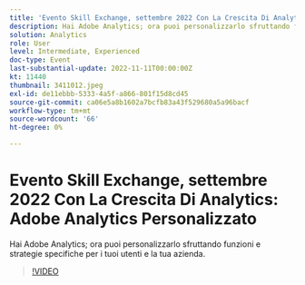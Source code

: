 ```yaml
---
title: 'Evento Skill Exchange, settembre 2022 Con La Crescita Di Analytics: Adobe Analytics Personalizzato'
description: Hai Adobe Analytics; ora puoi personalizzarlo sfruttando funzioni e strategie specifiche per i tuoi utenti e la tua azienda.
solution: Analytics
role: User
level: Intermediate, Experienced
doc-type: Event
last-substantial-update: 2022-11-11T00:00:00Z
kt: 11440
thumbnail: 3411012.jpeg
exl-id: de11ebbb-5333-4a5f-a866-801f15d8cd45
source-git-commit: ca06e5a8b1602a7bcfb83a43f529680a5a96bacf
workflow-type: tm+mt
source-wordcount: '66'
ht-degree: 0%

---
```


# Evento Skill Exchange, settembre 2022 Con La Crescita Di Analytics: Adobe Analytics Personalizzato

Hai Adobe Analytics; ora puoi personalizzarlo sfruttando funzioni e strategie specifiche per i tuoi utenti e la tua azienda.

>[!VIDEO](https://video.tv.adobe.com/v/3411012/?quality=12&learn=on)
